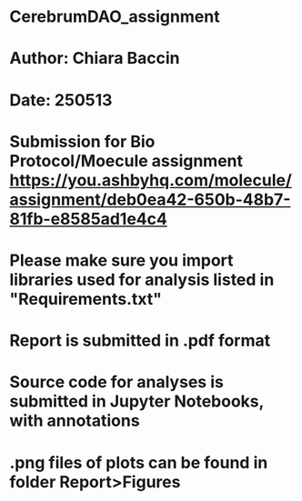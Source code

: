 # CerebrumDAO_assignment
# Author: Chiara Baccin
# Date: 250513



# Submission for Bio Protocol/Moecule assignment https://you.ashbyhq.com/molecule/assignment/deb0ea42-650b-48b7-81fb-e8585ad1e4c4
# Please make sure you import libraries used for analysis listed in "Requirements.txt"
# Report is submitted in .pdf format
# Source code for analyses is submitted in Jupyter Notebooks, with annotations
# .png files of plots can be found in folder Report>Figures
